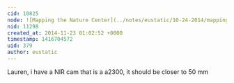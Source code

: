 ```yaml
---
cid: 10825
node: ![Mapping the Nature Center](../notes/eustatic/10-24-2014/mapping-the-nature-center)
nid: 11298
created_at: 2014-11-23 01:02:52 +0000
timestamp: 1416704572
uid: 379
author: eustatic
---
```


Lauren, i have a NIR cam that is a a2300, it should be closer to 50 mm 
